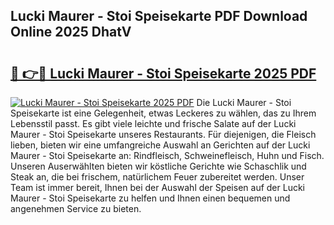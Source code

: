 ## Lucki Maurer - Stoi Speisekarte PDF Download Online 2025 DhatV

# <h2><a href="http://gccutt3.nevu.top/?p=Lucki+Maurer+-+Stoi+Speisekarte">🔗 👉🔴 Lucki Maurer - Stoi Speisekarte 2025 PDF</a></h2>

[![Lucki Maurer - Stoi Speisekarte 2025 PDF](https://i.imgur.com/dBaPXMq.png)](http://gccutt3.nevu.top/?p=Lucki+Maurer+-+Stoi+Speisekarte)
Die Lucki Maurer - Stoi Speisekarte ist eine Gelegenheit, etwas Leckeres zu wählen, das zu Ihrem Lebensstil passt. Es gibt viele leichte und frische Salate auf der Lucki Maurer - Stoi Speisekarte unseres Restaurants. Für diejenigen, die Fleisch lieben, bieten wir eine umfangreiche Auswahl an Gerichten auf der Lucki Maurer - Stoi Speisekarte an: Rindfleisch, Schweinefleisch, Huhn und Fisch. Unseren Auserwählten bieten wir köstliche Gerichte wie Schaschlik und Steak an, die bei frischem, natürlichem Feuer zubereitet werden. Unser Team ist immer bereit, Ihnen bei der Auswahl der Speisen auf der Lucki Maurer - Stoi Speisekarte zu helfen und Ihnen einen bequemen und angenehmen Service zu bieten.
